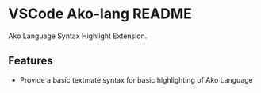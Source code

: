 # VSCode Ako-lang README

Ako Language Syntax Highlight Extension.

## Features
* Provide a basic textmate syntax for basic highlighting of Ako Language